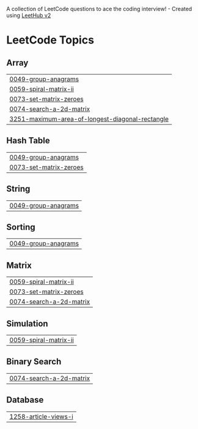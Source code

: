 A collection of LeetCode questions to ace the coding interview! - Created using [LeetHub v2](https://github.com/arunbhardwaj/LeetHub-2.0)
<!---LeetCode Topics Start-->
# LeetCode Topics
## Array
|  |
| ------- |
| [0049-group-anagrams](https://github.com/amit-kr-ghosh/Leetcode-Submissions/tree/master/0049-group-anagrams) |
| [0059-spiral-matrix-ii](https://github.com/amit-kr-ghosh/Leetcode-Submissions/tree/master/0059-spiral-matrix-ii) |
| [0073-set-matrix-zeroes](https://github.com/amit-kr-ghosh/Leetcode-Submissions/tree/master/0073-set-matrix-zeroes) |
| [0074-search-a-2d-matrix](https://github.com/amit-kr-ghosh/Leetcode-Submissions/tree/master/0074-search-a-2d-matrix) |
| [3251-maximum-area-of-longest-diagonal-rectangle](https://github.com/amit-kr-ghosh/Leetcode-Submissions/tree/master/3251-maximum-area-of-longest-diagonal-rectangle) |
## Hash Table
|  |
| ------- |
| [0049-group-anagrams](https://github.com/amit-kr-ghosh/Leetcode-Submissions/tree/master/0049-group-anagrams) |
| [0073-set-matrix-zeroes](https://github.com/amit-kr-ghosh/Leetcode-Submissions/tree/master/0073-set-matrix-zeroes) |
## String
|  |
| ------- |
| [0049-group-anagrams](https://github.com/amit-kr-ghosh/Leetcode-Submissions/tree/master/0049-group-anagrams) |
## Sorting
|  |
| ------- |
| [0049-group-anagrams](https://github.com/amit-kr-ghosh/Leetcode-Submissions/tree/master/0049-group-anagrams) |
## Matrix
|  |
| ------- |
| [0059-spiral-matrix-ii](https://github.com/amit-kr-ghosh/Leetcode-Submissions/tree/master/0059-spiral-matrix-ii) |
| [0073-set-matrix-zeroes](https://github.com/amit-kr-ghosh/Leetcode-Submissions/tree/master/0073-set-matrix-zeroes) |
| [0074-search-a-2d-matrix](https://github.com/amit-kr-ghosh/Leetcode-Submissions/tree/master/0074-search-a-2d-matrix) |
## Simulation
|  |
| ------- |
| [0059-spiral-matrix-ii](https://github.com/amit-kr-ghosh/Leetcode-Submissions/tree/master/0059-spiral-matrix-ii) |
## Binary Search
|  |
| ------- |
| [0074-search-a-2d-matrix](https://github.com/amit-kr-ghosh/Leetcode-Submissions/tree/master/0074-search-a-2d-matrix) |
## Database
|  |
| ------- |
| [1258-article-views-i](https://github.com/amit-kr-ghosh/Leetcode-Submissions/tree/master/1258-article-views-i) |
<!---LeetCode Topics End-->